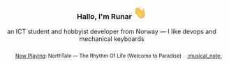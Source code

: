 <h3 align="center">Hallo, I'm Runar <img src="./assets/wave.gif" width="30px" height="30px"></h3>

<div align="center">an ICT student and hobbyist developer from Norway — I like devops and mechanical keyboards</div>

<br/>
<div align="right"><sub>
  <a href="https://www.last.fm/user/runarsf">Now Playing</a>: NorthTale &mdash; The Rhythm Of Life (Welcome to Paradise) &nbsp;&nbsp; <a href="https:&#x2F;&#x2F;www.last.fm&#x2F;music&#x2F;NorthTale&#x2F;_&#x2F;The+Rhythm+Of+Life">:musical_note:</a>
</sub></div>

